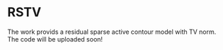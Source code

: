 # RSTV
The work provids a residual sparse active contour model with TV norm.  
The code will be uploaded soon!
